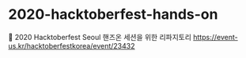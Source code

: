 # 2020-hacktoberfest-hands-on
👾  2020 Hacktoberfest Seoul 핸즈온 세션을 위한 리파지토리 https://event-us.kr/hacktoberfestkorea/event/23432
